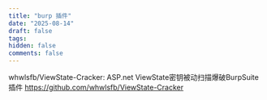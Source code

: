```yaml
---
title: "burp 插件"
date: "2025-08-14"
draft: false
tags: 
hidden: false
comments: false
---
```


whwlsfb/ViewState-Cracker: ASP.net ViewState密钥被动扫描爆破BurpSuite插件
https://github.com/whwlsfb/ViewState-Cracker